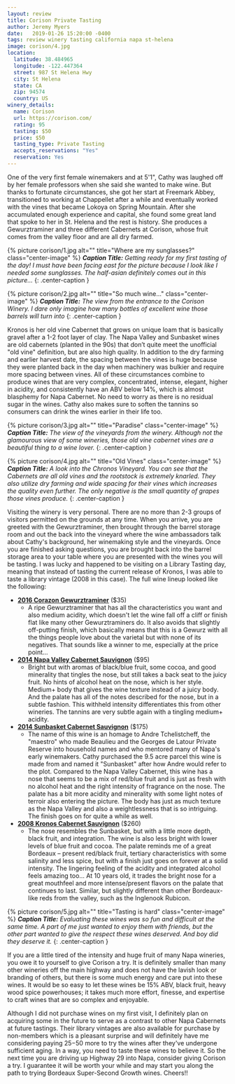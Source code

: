 ```yaml
---
layout: review
title: Corison Private Tasting
author: Jeremy Myers
date:   2019-01-26 15:20:00 -0400
tags: review winery tasting california napa st-helena
image: corison/4.jpg
location:
  latitude: 38.484965
  longitude: -122.447364
  street: 987 St Helena Hwy
  city: St Helena
  state: CA
  zip: 94574
  country: US
winery_details:
  name: Corison
  url: https://corison.com/
  rating: 95
  tasting: $50
  price: $50
  tasting_type: Private Tasting
  accepts_reservations: "Yes"
  reservation: Yes
---
```

One of the very first female winemakers and at 5'1", Cathy was laughed off by her female professors when she said she wanted to make wine.  But thanks to fortunate circumstances, she got her start at Freemark Abbey, transitioned to working at Chappellet after a while and eventually worked with the vines that became Lokoya on Spring Mountain.  After she accumulated enough experience and capital, she found some great land that spoke to her in St. Helena and the rest is history.  She produces a Gewurztraminer and three different Cabernets at Corison, whose fruit comes from the valley floor and are all dry farmed.  

{% picture corison/1.jpg alt="" title="Where are my sunglasses?" class="center-image" %}
***Caption Title:*** *Getting ready for my first tasting of the day!  I must have been facing east for the picture because I look like I needed some sunglasses.  The half-asian definitely comes out in this picture...*
{: .center-caption }

{% picture corison/2.jpg alt="" title="So much wine..." class="center-image" %}
***Caption Title:*** *The view from the entrance to the Corison Winery.  I dare only imagine how many bottles of excellent wine those barrels will turn into*
{: .center-caption }

Kronos is her old vine Cabernet that grows on unique loam that is basically gravel after a 1-2 foot layer of clay.  The Napa Valley and Sunbasket wines are old cabernets (planted in the 90s) that don’t quite meet the unofficial "old vine" definition, but are also high quality.  In addition to the dry farming and earlier harvest date, the spacing between the vines is huge because they were planted back in the day when machinery was bulkier and require more spacing between vines.  All of these circumstances combine to produce wines that are very complex, concentrated, intense, elegant, higher in acidity, and consistently have an ABV below 14%, which is almost blasphemy for Napa Cabernet.  No need to worry as there is no residual sugar in the wines.  Cathy also makes sure to soften the tannins so consumers can drink the wines earlier in their life too.

{% picture corison/3.jpg alt="" title="Paradise" class="center-image" %}
***Caption Title:*** *The view of the vineyards from the winery.  Although not the glamourous view of some wineries, those old vine cabernet vines are a beautiful thing to a wine lover.*
{: .center-caption }

{% picture corison/4.jpg alt="" title="Old Vines" class="center-image" %}
***Caption Title:*** *A look into the Chronos Vineyard.  You can see that the Cabernets are all old vines and the rootstock is extremely knarled.  They also utilize dry farming and wide spacing for their vines which increases the quality even further.  The only negative is the small quantity of grapes those vines produce.*
{: .center-caption }

Visiting the winery is very personal.  There are no more than 2-3 groups of visitors permitted on the grounds at any time.  When you arrive, you are greeted with the Gewurztraminer, then brought through the barrel storage room and out the back into the vineyard where the wine ambassadors talk about Cathy's background, her winemaking style and the vineyards.  Once you are finished asking questions, you are brought back into the barrel storage area to your table where you are presented with the wines you will be tasting.  I was lucky and happened to be visiting on a Library Tasting day, meaning that instead of tasting the current release of Kronos, I was able to taste a library vintage (2008 in this case).  The full wine lineup looked like the following:

* [**2016 Corazon Gewurztraminer**](https://store.corison.com/store/index.cfm?fuseaction=productdetail&product_id=299) ($35)
  * A ripe Gewurztraminer that has all the characteristics you want and also medium acidity, which doesn't let the wine fall off a cliff or finish flat like many other Gewurztraminers do.  It also avoids that slightly off-putting finish, which basically means that this is a Gewurz with all the things people love about the varietal but with none of its negatives.  That sounds like a winner to me, especially at the price point...
* [**2014 Napa Valley Cabernet Sauvignon**](https://store.corison.com/store/index.cfm?fuseaction=productdetail&product_id=248) ($95)
  * Bright but with aromas of black/blue fruit, some cocoa, and good minerality that tingles the nose, but still takes a back seat to the juicy fruit.  No hints of alcohol heat on the nose, which is her style.  Medium+ body that gives the wine texture instead of a juicy body.  And the palate has all of the notes described for the nose, but in a subtle fashion.  This withheld intensity differentiates this from other wineries.  The tannins are very subtle again with a tingling medium+ acidity.  
* [**2014 Sunbasket Cabernet Sauvignon**](https://store.corison.com/store/index.cfm?fuseaction=productdetail&product_id=247) ($175)
  * The name of this wine is an homage to Andre Tchelistcheff, the "maestro" who made Beaulieu and the Georges de Latour Private Reserve into household names and who mentored many of Napa's early winemakers.  Cathy purchased the 9.5 acre parcel this wine is made from and named it "Sunbasket" after how Andre would refer to the plot.  Compared to the Napa Valley Cabernet, this wine has a nose that seems to be a mix of red/blue fruit and is just as fresh with no alcohol heat and the right intensity of fragrance on the nose.  The palate has a bit more acidity and minerality with some light notes of terroir also entering the picture.  The body has just as much texture as the Napa Valley and also a weightlessness that is so intriguing.  The finish goes on for quite a while as well.  
* [**2008 Kronos Cabernet Sauvignon**](https://store.corison.com/store/index.cfm?fuseaction=productdetail&product_id=104) ($260)
  * The nose resembles the Sunbasket, but with a little more depth, black fruit, and integration.  The wine is also less bright with lower levels of blue fruit and cocoa.  The palate reminds me of a great Bordeaux – present red/black fruit, tertiary characteristics with some salinity and less spice, but with a finish just goes on forever at a solid intensity.  The lingering feeling of the acidity and integrated alcohol feels amazing too...  At 10 years old, it trades the bright nose for a great mouthfeel and more intense/present flavors on the palate that continues to last.  Similar, but slightly different than other Bordeaux-like reds from the valley, such as the Inglenook Rubicon.

{% picture corison/5.jpg alt="" title="Tasting is hard" class="center-image" %}
***Caption Title:*** *Evaluating these wines was so fun and difficult at the same time.  A part of me just wanted to enjoy them with friends, but the other part wanted to give the respect these wines deserved.  And boy did they deserve it.*
{: .center-caption }

If you are a little tired of the intensity and huge fruit of many Napa wineries, you owe it to yourself to give Corison a try.  It is definitely smaller than many other wineries off the main highway and does not have the lavish look or branding of others, but there is some much energy and care put into these wines.  It would be so easy to let these wines be 15% ABV, black fruit, heavy wood spice powerhouses; it takes much more effort, finesse, and expertise to craft wines that are so complex and enjoyable. 

Although I did not purchase wines on my first visit, I definitely plan on acquiring some in the future to serve as a contrast to other Napa Cabernets at future tastings.  Their library vintages are also available for purchase by non-members which is a pleasant surprise and will definitely have me considering paying $25-$50 more to try the wines after they've undergone sufficient aging.  In a way, you need to taste these wines to believe it.  So the next time you are driving up Highway 29 into Napa, consider giving Corison a try.  I guarantee it will be worth your while and may start you along the path to trying Bordeaux Super-Second Growth wines.  Cheers!!
